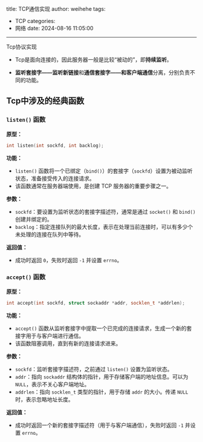 title: TCP通信实现
author: weihehe
tags:
  - TCP
categories:
  - 网络
date: 2024-08-16 11:05:00
---
Tcp协议实现
<!--more-->

- Tcp是面向连接的，因此服务器一般是比较“被动的”，即**持续监听**。

- **监听套接字——监听新链接**和**通信套接字——和客户端通信**分离，分别负责不同的功能。



## Tcp中涉及的经典函数

### `listen()` 函数

**原型：**
```cpp
int listen(int sockfd, int backlog);
```

**功能：**
- `listen()` 函数将一个已绑定（`bind()`）的套接字（`sockfd`）设置为被动监听状态，准备接受传入的连接请求。
- 该函数通常在服务器端使用，是创建 TCP 服务器的重要步骤之一。

**参数：**
- `sockfd`：要设置为监听状态的套接字描述符，通常是通过 `socket()` 和 `bind()` 创建并绑定的。
- `backlog`：指定连接队列的最大长度，表示在处理当前连接时，可以有多少个未处理的连接在队列中等待。

**返回值：**
- 成功时返回 `0`，失败时返回 `-1` 并设置 `errno`。

### `accept()` 函数

**原型：**
```cpp
int accept(int sockfd, struct sockaddr *addr, socklen_t *addrlen);
```

**功能：**
- `accept()` 函数从监听套接字中提取一个已完成的连接请求，生成一个新的套接字用于与客户端进行通信。
- 该函数阻塞调用，直到有新的连接请求进来。

**参数：**
- `sockfd`：监听套接字描述符，之前通过 `listen()` 设置为监听状态。
- `addr`：指向 `sockaddr` 结构体的指针，用于存储客户端的地址信息。可以为 `NULL`，表示不关心客户端地址。
- `addrlen`：指向 `socklen_t` 类型的指针，用于存储 `addr` 的大小。传递 `NULL` 时，表示忽略地址长度。

**返回值：**
- 成功时返回一个新的套接字描述符（用于与客户端通信），失败时返回 `-1` 并设置 `errno`。